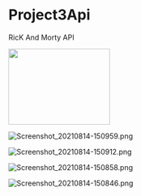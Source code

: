 # Project3Api

RicK And Morty API

<img src="[https://example.com/path/to/your/image.png](https://user-images.githubusercontent.com/60360836/129466569-5c15c3d6-f6ec-4828-8ad9-ff2291bdf87a.png)" width="200" height="150">

![Screenshot_20210814-150959.png](https://user-images.githubusercontent.com/60360836/129466569-5c15c3d6-f6ec-4828-8ad9-ff2291bdf87a.png)

![Screenshot_20210814-150912.png](https://user-images.githubusercontent.com/60360836/129466572-fe803ebf-8027-45bd-a52c-bfe142e98872.png)

![Screenshot_20210814-150858.png](https://user-images.githubusercontent.com/60360836/129466577-4a526077-7792-430c-8306-2c9c4ca12ce6.png)

![Screenshot_20210814-150846.png](https://user-images.githubusercontent.com/60360836/129466580-e2142e7c-246a-408f-8d3d-714e4cfdc254.png)
